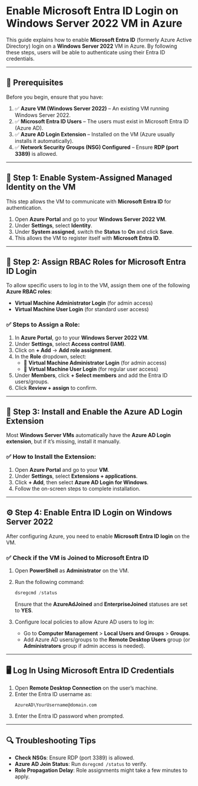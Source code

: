 
# Enable Microsoft Entra ID Login on Windows Server 2022 VM in Azure

This guide explains how to enable **Microsoft Entra ID** (formerly Azure Active Directory) login on a **Windows Server 2022** VM in Azure. By following these steps, users will be able to authenticate using their Entra ID credentials.

---

## 📌 **Prerequisites**
Before you begin, ensure that you have:
1. ✅ **Azure VM (Windows Server 2022)** – An existing VM running Windows Server 2022.
2. ✅ **Microsoft Entra ID Users** – The users must exist in Microsoft Entra ID (Azure AD).
3. ✅ **Azure AD Login Extension** – Installed on the VM (Azure usually installs it automatically).
4. ✅ **Network Security Groups (NSG) Configured** – Ensure **RDP (port 3389)** is allowed.

---

## 🚀 **Step 1: Enable System-Assigned Managed Identity on the VM**
This step allows the VM to communicate with **Microsoft Entra ID** for authentication.

1. Open **Azure Portal** and go to your **Windows Server 2022 VM**.
2. Under **Settings**, select **Identity**.
3. Under **System assigned**, switch the **Status** to **On** and click **Save**.
4. This allows the VM to register itself with **Microsoft Entra ID**.

---

## 🔑 **Step 2: Assign RBAC Roles for Microsoft Entra ID Login**
To allow specific users to log in to the VM, assign them one of the following **Azure RBAC roles**:
- **Virtual Machine Administrator Login** (for admin access)
- **Virtual Machine User Login** (for standard user access)

### ✅ **Steps to Assign a Role:**
1. In **Azure Portal**, go to your **Windows Server 2022 VM**.
2. Under **Settings**, select **Access control (IAM)**.
3. Click on **+ Add** → **Add role assignment**.
4. In the **Role** dropdown, select:
   - 🔹 **Virtual Machine Administrator Login** (for admin access)
   - 🔹 **Virtual Machine User Login** (for regular user access)
5. Under **Members**, click **+ Select members** and add the Entra ID users/groups.
6. Click **Review + assign** to confirm.

---

## 🔧 **Step 3: Install and Enable the Azure AD Login Extension**
Most **Windows Server VMs** automatically have the **Azure AD Login extension**, but if it’s missing, install it manually.

### ✅ **How to Install the Extension:**
1. Open **Azure Portal** and go to your **VM**.
2. Under **Settings**, select **Extensions + applications**.
3. Click **+ Add**, then select **Azure AD Login for Windows**.
4. Follow the on-screen steps to complete installation.

---

## ⚙️ **Step 4: Enable Entra ID Login on Windows Server 2022**
After configuring Azure, you need to enable **Microsoft Entra ID login** on the VM.

### ✅ **Check if the VM is Joined to Microsoft Entra ID**
1. Open **PowerShell** as **Administrator** on the VM.
2. Run the following command:
   ```powershell
   dsregcmd /status
   ```
   Ensure that the **AzureAdJoined** and **EnterpriseJoined** statuses are set to **YES**.

3. Configure local policies to allow Azure AD users to log in:
   - Go to **Computer Management** > **Local Users and Groups** > **Groups**.
   - Add Azure AD users/groups to the **Remote Desktop Users** group (or **Administrators** group if admin access is needed).

---

## 🖥️ **Log In Using Microsoft Entra ID Credentials**

1. Open **Remote Desktop Connection** on the user’s machine.
2. Enter the Entra ID username as:
   ```
   AzureAD\YourUsername@domain.com
   ```
3. Enter the Entra ID password when prompted.

---

## 🔍 **Troubleshooting Tips**
- **Check NSGs**: Ensure RDP (port 3389) is allowed.
- **Azure AD Join Status**: Run `dsregcmd /status` to verify.
- **Role Propagation Delay**: Role assignments might take a few minutes to apply.
